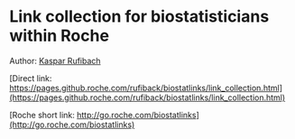 # Link collection for biostatisticians within Roche

Author: [Kaspar Rufibach](mailto:kaspar.rufibach@roche.com)

[Direct link: https://pages.github.roche.com/rufiback/biostatlinks/link_collection.html](https://pages.github.roche.com/rufiback/biostatlinks/link_collection.html)

[Roche short link: http://go.roche.com/biostatlinks](http://go.roche.com/biostatlinks)